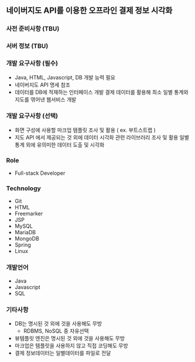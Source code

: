 ## 네이버지도 API를 이용한 오프라인 결제 정보 시각화

### 사전 준비사항 (TBU)

### 서버 정보 (TBU)


### 개발 요구사항 (필수)
* Java, HTML, Javascript, DB 개발 능력 필요
* 네이버지도 API 명세 참조
* 데이터를 DB에 적재하는 인터페이스 개발  결제 데이터를 활용해 최소 일별 통계와 지도를 엮어낸 웹서비스 개발

### 개발 요구사항 (선택)
* 화면 구성에 사용할 마크업 템플릿 조사 및 활용 ( ex. 부트스트랩 )
* 지도 API 에서 제공되는 것 외에 데이터 시각화 관련 라이브러리 조사 및 활용 일별 통계 외에 유의미한 데이터 도출 및 시각화

### Role
* Full-stack Developer

### Technology 
* Git
* HTML
* Freemarker
* JSP
* MySQL
* MariaDB
* MongoDB
* Spring
* Linux

### 개발언어
* Java
* Javascript
* SQL

### 기타사항
* DB는 명시된 것 외에 것을 사용해도 무방
  - RDBMS, NoSQL 중 자유선택 
* 뷰템플릿 엔진은 명시된 것 외에 것을 사용해도 무방
* 마크업은 템플릿을 사용하지 않고 직접 코딩해도 무방
* 결제 정보데이터는 일별데이터를 파일로 전달
